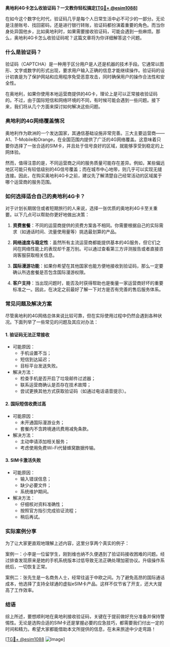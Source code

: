 **奥地利4G卡怎么收验证码？一文教你轻松搞定[[TG💪+ @esim1088](https://t.me/s/esim1088)]**

在如今这个数字化时代，验证码几乎是每个人日常生活中必不可少的一部分。无论是注册账号、找回密码，还是进行银行转账，验证码都扮演着重要的角色。而当你身处异国他乡，比如奥地利时，如果需要接收验证码，可能会遇到一些麻烦。那么，奥地利4G卡怎么收验证码呢？这篇文章将为你详细解答这个问题。

### 什么是验证码？

验证码（CAPTCHA）是一种用于区分用户是人还是机器的技术手段。它通常以图形、文字或数字的形式出现，要求用户输入正确的信息才能继续操作。验证码的设计初衷是为了保护网站和应用程序免受恶意攻击，同时确保用户的操作合法性和安全性。

在奥地利，如果你使用本地运营商提供的4G卡，理论上是可以正常接收验证码的。不过，由于国际短信和网络环境的不同，有时候可能会遇到一些问题。接下来，我们将从几个方面来探讨如何解决这些问题。

### 奥地利的4G网络覆盖情况

奥地利作为欧洲的一个发达国家，其通信基础设施非常完善。三大主要运营商——A1、T-Mobile和Orange，在全国范围内提供了广泛的4G网络覆盖。这意味着只要你选择了一张合适的SIM卡，并且处于信号良好的区域，就能够享受到稳定的上网体验。

然而，值得注意的是，不同运营商之间的服务质量可能存在差异。例如，某些偏远地区可能只有较低级别的4G信号覆盖；而在城市中心地带，则几乎可以实现无缝连接。因此，在购买奥地利4G卡之前，建议先了解清楚自己经常活动的区域属于哪个运营商的服务范围。

### 如何选择适合自己的奥地利4G卡？

对于计划长期居住或者短期旅行的人来说，选择一张优质的奥地利4G卡至关重要。以下几点可以帮助你更好地做出决策：

1. **资费套餐**：不同的运营商提供的资费方案各不相同。你需要根据自己的实际需求（如通话时间、流量使用量等）挑选最划算的产品。
   
2. **网络速度与稳定性**：虽然所有主流运营商都能提供基本的4G服务，但它们之间在网络性能上的表现却千差万别。可以通过查看第三方评测报告或者直接咨询客服获取相关信息。

3. **国际漫游功能**：如果你希望在其他国家也能方便地接收到验证码，那么一定要确认所选套餐是否包含国际漫游权限。

4. **客户支持**：当出现问题时，能否及时获得帮助也是衡量一家运营商好坏的重要标准之一。因此，在决定之前最好了解一下对方是否有完善的售后服务体系。

### 常见问题及解决方案

尽管奥地利的4G网络总体来说比较可靠，但在实际使用过程中仍然会遇到各种状况。下面列举了一些常见的问题及其应对办法：

#### 1. 验证码无法正常接收
   - 可能原因：
     - 手机设置不当；
     - 短信到达延迟；
     - 目标平台发送失败。
   - 解决方法：
     - 检查手机是否开启了垃圾邮件过滤器；
     - 联系运营商确认是否存在技术故障；
     - 尝试更换其他方式获取验证码（如通过电话语音提示）。

#### 2. 国际短信收费过高
   - 可能原因：
     - 未开通国际漫游业务；
     - 套餐内不含跨境通讯费用减免条款。
   - 解决方法：
     - 主动申请添加相关服务；
     - 考虑使用免费Wi-Fi代替蜂窝数据传输。

#### 3. SIM卡激活失败
   - 可能原因：
     - 输入错误信息；
     - 缺少必要文件；
     - 系统维护期间。
   - 解决方法：
     - 仔细核对资料准确性；
     - 按照官方指引完成验证流程；
     - 稍后再试。

### 实际案例分享

为了让大家更直观地理解上述内容，这里分享两个真实的例子：

案例一：小李是一位留学生，刚到维也纳不久便遇到了验证码接收困难的问题。经过排查发现原来是她的手机系统版本过低导致无法正确处理加密协议。升级操作系统后，一切恢复正常。

案例二：张先生是一名商务人士，经常往返于中欧之间。为了避免高昂的国际通话成本，他选择了支持全球通的虚拟eSIM卡产品。这样不仅节省了开支，还大大提高了工作效率。

### 结语

综上所述，要想顺利地在奥地利接收验证码，关键在于提前做好充分准备并保持警惕性。无论是选购合适的SIM卡还是掌握必要的应急技巧，都需要我们付出一定的时间和精力。希望大家都能借助本文所提供的信息，在未来旅途中少走弯路！

[[TG💪+ @esim1088](https://t.me/s/esim1088) ![Image](https://i.postimg.cc/4NQfJmqS/Snipaste-2025-05-13-00-14-12.png)]